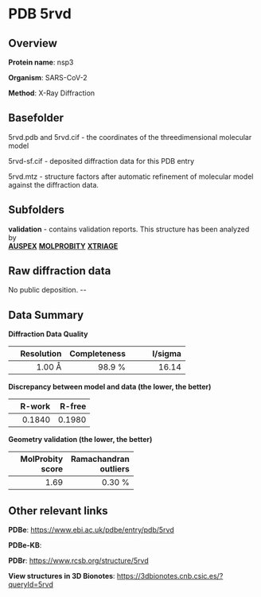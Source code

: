 # PDB 5rvd

## Overview

**Protein name**: nsp3

**Organism**: SARS-CoV-2

**Method**: X-Ray Diffraction



## Basefolder

5rvd.pdb and 5rvd.cif - the coordinates of the threedimensional molecular model

5rvd-sf.cif - deposited diffraction data for this PDB entry

5rvd.mtz - structure factors after automatic refinement of molecular model against the diffraction data.

## Subfolders





**validation** - contains validation reports. This structure has been analyzed by <br>[**AUSPEX**](https://github.com/thorn-lab/coronavirus_structural_task_force/tree/master/pdb/nsp3/SARS-CoV-2/5rvd/validation/auspex)  [**MOLPROBITY**](https://github.com/thorn-lab/coronavirus_structural_task_force/tree/master/pdb/nsp3/SARS-CoV-2/5rvd/validation/molprobity) [**XTRIAGE**](https://github.com/thorn-lab/coronavirus_structural_task_force/blob/master/pdb/nsp3/SARS-CoV-2/5rvd/validation/Xtriage_output.log)  



## Raw diffraction data

No public deposition. --<br> 

## Data Summary
**Diffraction Data Quality**

|   | Resolution | Completeness| I/sigma |
|---|-------------:|----------------:|--------------:|
|   |1.00 Å|98.9  %|<img width=50/>16.14|

**Discrepancy between model and data (the lower, the better)**

|   | **R-work**| **R-free**   
|---|-------------:|----------------:|           
||  0.1840|  0.1980|

**Geometry validation (the lower, the better)**

|   |**MolProbity<br>score**| **Ramachandran<br>outliers** 
|---|-------------:|----------------:|
||  1.69|  0.30 %|

 

 



## Other relevant links 
**PDBe**:  https://www.ebi.ac.uk/pdbe/entry/pdb/5rvd

**PDBe-KB**:  
 
**PDBr**: https://www.rcsb.org/structure/5rvd 

**View structures in 3D Bionotes**: https://3dbionotes.cnb.csic.es/?queryId=5rvd

